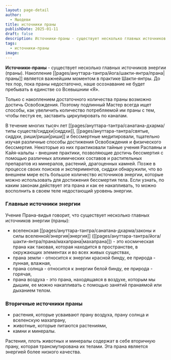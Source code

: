 ```yaml
---
layout: page-detail
author:
  - Яшодеви
title: источники праны
publishDate: 2025-01-11
draft: false
description: Источники-праны - существует несколько главных источников энергии (праны). Накопление праны является важнейшим моментом в практике Шакти-янтры. До тех пор, пока праны недостаточно, наше осознавание не будет пребывать в единстве со Всевышним «Я».
tags:
  - источники-праны
image:
---
```

**Источники-праны** - существует несколько главных источников энергии (праны). 
Накопление [[pages/ануттара-тантра/йога/шакти-янтра/прана|праны]] является важнейшим моментом в практике Шакти-янтры. До тех пор, пока праны недостаточно, наше осознавание не будет пребывать в единстве со Всевышним «Я». 

Только с накоплением достаточного количества праны возможно достичь Освобождения. Поэтому подлинный Мастер всегда ищет способы, как увеличить количество потребляемой им праны с тем, чтобы пестуя ее, заставить циркулировать по каналам. 

В течение многих тысяч лет [[pages/ануттара-тантра/санатана-дхарма/типы существ/сиддхи|сиддхи]], [[pages/ануттара-тантра/святые, сиддхи, риши/риши|риши]] и бессмертные медитировали, тщательно изучая различные способы достижения Освобождения и физического бессмертия. Некоторые из них практиковали тайные учения Распаяны и Кайя-кальпы - внешние практики, позволяющие достичь бессмертия с помощью различных алхимических составов и растительных препаратов из минералов, растений, драгоценных камней. Позже в процессе своих поисков и экспериментов, сиддхи обнаружили, что во внешнем мире есть большое количество источников энергии, которые можно использовать для достижения бессмертия тела. Если узнать, по каким законам действует эта прана и как ее накапливать, то можно восполнить в своем теле недостающий уровень энергии. 

### Главные источники энергии 

Учение Прана-видья говорит, что существует несколько главных источников энергии (праны): 

- вселенская [[pages/ануттара-тантра/санатана-дхарма/законы и силы вселенной/энергия|энергия]] ([[pages/ануттара-тантра/йога/шакти-янтра/прана/махапрана|махапрана]]) - это космическая прана как таковая, которая находится в пространстве, в окружающих элементах и во всех живых существах, 
- прана земли - относится к энергии красной бинду, ее природа - лунная, влажная, 
- прана солнца - относится к энергии белой бинду, ее природа - горячая, 
- прана воздуха - это прана, находящаяся в воздухе, которым мы дышим, ее можно накапливать с помощью занятий пранаямой или дыханием телом. 

### Вторичные источники праны 

- растения, которые усваивают прану воздуха, прану солнца и вселенскую махапрану, 
- животные, которые питаются растениями, 
- камни и минералы. 

Растения, плоть животных и минералы содержат в себе вторичную прану, которая трансмутирована их телами. Эта прана является энергией более низкого качества.